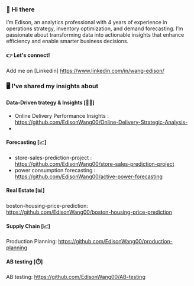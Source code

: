### 👋 Hi there

I’m Edison, an analytics professional with 4 years of experience in operations strategy, inventory optimization, and demand forecasting. I’m passionate about transforming data into actionable insights that enhance efficiency and enable smarter business decisions.

#### 👉 Let's connect!
Add me on [Linkedin] https://www.linkedin.com/in/wang-edison/


### 🖥️ I've shared my insights about

####  Data-Driven trategy & Insights [🚴‍♂️]

- Online Delivery Performance Insights  : https://github.com/EdisonWang00/Online-Delivery-Strategic-Analysis-
- 
####  Forecasting [📈]

- store-sales-prediction-project : https://github.com/EdisonWang00/store-sales-prediction-project
- power consumption forecasting : https://github.com/EdisonWang00/active-power-forecasting
####  Real Estate [📊]
boston-housing-price-prediction: https://github.com/EdisonWang00/boston-housing-price-prediction

####  Supply Chain [📈]
Production Planning: https://github.com/EdisonWang00/production-planning
####  AB testing [⏱️]
AB testing: https://github.com/EdisonWang00/AB-testing
